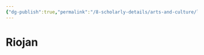 ```yaml
---
{"dg-publish":true,"permalink":"/8-scholarly-details/arts-and-culture/languages/riojan/","noteIcon":""}
---
```


# Riojan
